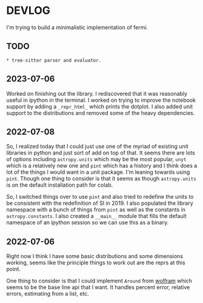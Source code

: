 # DEVLOG

I'm trying to build a minimalistic implementation of fermi.

## TODO

	* tree-sitter parser and evaluator.

## 2023-07-06

Worked on finishing out the library.  I rediscovered that it was reasonably
useful in ipython in the terminal.  I worked on trying to improve the notebook
support by adding a `_repr_html_` which prints the dotplot.  I also added unit
support to the distributions and removed some of the heavy dependencies.

## 2022-07-08

So, I realized today that I could just use one of the myriad of existing unit
libraries in python and just sort of add on top of that.  It seems there are
lots of options including `astropy.units` which may be the most popular, `unyt`
which is a relatively new one and `pint` which has a history and I think does a
lot of the things I would want in a unit package.  I'm leaning towards using
`pint`.  Though one thing to consider is that it seems as though
`astropy.units` is on the default installation path for colab.

So, I switched things over to use `pint` and also tried to redefine the units
to be consistent with the redefinition of SI in 2019.  I also populated the
library namespace with a bunch of things from `pint` as well as the constants
in `astropy.constants`.  I also created a `__main__` module that fills the
default namespace of an ipython session so we can use this as a binary.

## 2022-07-06

Right now I think I have some basic distributions and some dimensions working,
seems like the principle things to work out are the reprs at this point.

One thing to consider is that I could implement `Around` from [wolfram](https://reference.wolfram.com/language/ref/Around.html) which seems to be the base line api that I want.  It handles percent error, relative errors, estimating from a list, etc.

